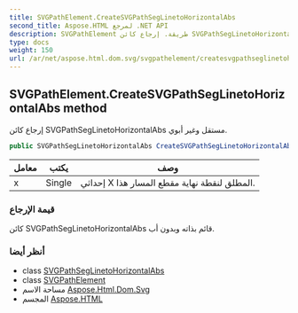 ```yaml
---
title: SVGPathElement.CreateSVGPathSegLinetoHorizontalAbs
second_title: Aspose.HTML لمرجع .NET API
description: SVGPathElement طريقة. إرجاع كائن SVGPathSegLinetoHorizontalAbs مستقل وغير أبوي.
type: docs
weight: 150
url: /ar/net/aspose.html.dom.svg/svgpathelement/createsvgpathseglinetohorizontalabs/
---
```

## SVGPathElement.CreateSVGPathSegLinetoHorizontalAbs method

إرجاع كائن SVGPathSegLinetoHorizontalAbs مستقل وغير أبوي.

```csharp
public SVGPathSegLinetoHorizontalAbs CreateSVGPathSegLinetoHorizontalAbs(float x)
```

| معامل | يكتب | وصف |
| --- | --- | --- |
| x | Single | إحداثي X المطلق لنقطة نهاية مقطع المسار هذا. |

### قيمة الإرجاع

كائن SVGPathSegLinetoHorizontalAbs قائم بذاته وبدون أب.

### أنظر أيضا

* class [SVGPathSegLinetoHorizontalAbs](../../../aspose.html.dom.svg.paths/svgpathseglinetohorizontalabs/)
* class [SVGPathElement](../)
* مساحة الاسم [Aspose.Html.Dom.Svg](../../svgpathelement/)
* المجسم [Aspose.HTML](../../../)


